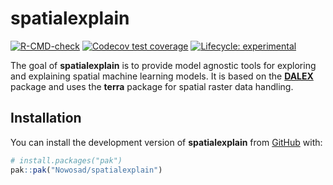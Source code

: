 
<!-- README.md is generated from README.Rmd. Please edit that file -->

# spatialexplain

<!-- badges: start -->

[![R-CMD-check](https://github.com/Nowosad/spatialexplain/workflows/R-CMD-check/badge.svg)](https://github.com/Nowosad/spatialexplain/actions/)
[![Codecov test
coverage](https://codecov.io/gh/Nowosad/spatialexplain/graph/badge.svg)](https://app.codecov.io/gh/Nowosad/spatialexplain)
[![Lifecycle:
experimental](https://img.shields.io/badge/lifecycle-experimental-orange.svg)](https://lifecycle.r-lib.org/articles/stages.html#experimental)
<!-- badges: end -->

The goal of **spatialexplain** is to provide model agnostic tools for
exploring and explaining spatial machine learning models. It is based on
the [**DALEX**](https://modeloriented.github.io/DALEX/) package and uses
the **terra** package for spatial raster data handling.

## Installation

You can install the development version of **spatialexplain** from
[GitHub](https://github.com/) with:

``` r
# install.packages("pak")
pak::pak("Nowosad/spatialexplain")
```

<!-- ## Example -->
